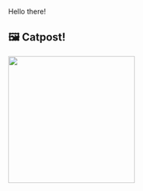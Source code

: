Hello there!



## 🖼️ Catpost!

<sub>
    <img src="https://cdn2.thecatapi.com/images/5lg.jpg" height="256">
</sub>

